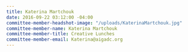 ```yaml
---
title: Katerina Martchouk
date: 2016-09-22 03:12:00 -04:00
committee-member-headshot-image: "/uploads/KaterinaMartchouk.jpg"
committee-member-name: Katerina Martchouk
committee-member-title: Creative Lunches
committee-member-email: Katerina@aigadc.org
---
```


